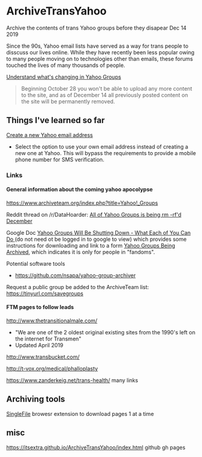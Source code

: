# ArchiveTransYahoo
Archive the contents of trans Yahoo groups before they disapear Dec 14 2019

Since the 90s, Yahoo email lists have served as a way for trans people to disscuss our lives online. While they have recently been less popular owing to many people moving on to technologies other than emails, these forums touched the lives of many thousands of people. 

[Understand what's changing in Yahoo Groups](https://help.yahoo.com/kb/groups/SLN31010.html)

> Beginning October 28 you won't be able to upload any more content to the site, and as of December 14 all previously posted content on the site  will be permanently removed.

## Things I've learned so far

[Create a new Yahoo email address](https://login.yahoo.com/account/create)

- Select the option to use your own email address instead of creating a new one at Yahoo. This will bypass the requirements to provide a mobile phone number for SMS verification. 

### Links

#### General information about the coming yahoo apocolypse 

https://www.archiveteam.org/index.php?title=Yahoo!_Groups

Reddit thread on /r/DataHoarder: [All of Yahoo Groups is being rm -rf'd December ](https://www.reddit.com/r/DataHoarder/comments/dipcj6/all_of_yahoo_groups_is_being_rm_rfd_december_14/f3yzwv2/?context=3)

Google Doc [Yahoo Groups Will Be Shutting Down - What Each of You Can Do
](https://docs.google.com/document/d/17fnAilYIKs08IxvgucJgPBJ3JUnSZNct_BGGKYnsidY/edit#heading=h.iqlbcx8ih04u) (do not need ot be logged in to google to view) which provides some instructions for downloading and link to a form [Yahoo Groups Being Archived](https://docs.google.com/forms/d/e/1FAIpQLScmtd5uguxd6qksc_T7piTdPt7yiwlRMccU28ExHQixIzN6gA/viewform), which indicates it is only for people in "fandoms". 

Potential software tools

- https://github.com/nsapa/yahoo-group-archiver  

Request a public group be added to the ArchiveTeam list: https://tinyurl.com/savegroups



#### FTM pages to follow leads

http://www.thetransitionalmale.com/

- "We are one of the 2 oldest original existing sites from the 1990's left on the internet for Transmen"
- Updated April 2019

http://www.transbucket.com/

http://t-vox.org/medical/phalloplasty

https://www.zanderkeig.net/trans-health/ many links

## Archiving tools

[SingleFile](https://github.com/gildas-lormeau/SingleFile) browesr extension to download pages 1 at a time

## misc

https://itsextra.github.io/ArchiveTransYahoo/index.html github gh pages
